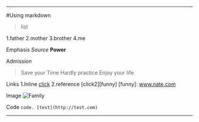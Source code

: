 ***
#Using markdown

> list

1.father
2.mother
3.brother
4.me

Emphasis
*Source*
**Power**

Admission
> Save your Time
> Hardly practice
> Enjoy your life

Links
1.Inline
[click](www.naver.com)
2.reference
[click2][funny]
[funny]: www.nate.com

Image
![Family](http://postfiles16.naver.net/data29/2007/11/16/239/%BD%C9%BD%BC1_wangmoki.jpg?type=w3)

Code
`code. [test](http://test.com)`

***
